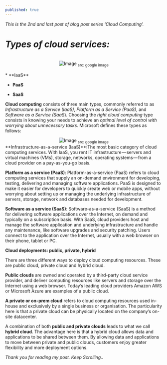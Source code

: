 ```yaml
---
published: true
---
```

_This is the 2nd and last post of blog post series ‘Cloud Computing’._
<br>

# _Types of cloud services:_
<br>
<center>
<img src="{{site.baseurl}}/assets/images/one.jpg" alt="Image">
<sub>src: google image</sub>
</center>
<br>
* **IaaS** 

* **PaaS** 

* **SaaS**

**Cloud computing** consists of three main types, commonly referred to as _Infrastructure as a Service (IaaS)_, _Platform as a Service (PaaS)_, and _Software as a Service (SaaS_). Choosing the _right cloud computing_ type consists in knowing your needs to achieve an _optimal level of control with worrying about unnecessary tasks_. Microsoft defines these types as follows:
<br>
<center>
<img src="{{site.baseurl}}/assets/images/types.jpg" alt="Image">
<sub>src: google image</sub>
</center>
**Infrastructure-as-a-service (IaaS)**:The most basic category of cloud computing services. With IaaS, you rent IT infrastructure — servers and virtual machines (VMs), storage, networks, operating systems — from a cloud provider on a pay-as-you-go basis.

**Platform as a service (PaaS)**: Platform-as-a-service (PaaS) refers to cloud computing services that supply an on-demand environment for developing, testing, delivering and managing software applications. PaaS is designed to make it easier for developers to quickly create web or mobile apps, without worrying about setting up or managing the underlying infrastructure of servers, storage, network and databases needed for development.

**Software as a service (SaaS)**: Software-as-a-service (SaaS) is a method for delivering software applications over the Internet, on demand and typically on a subscription basis. With SaaS, cloud providers host and manage the software application and underlying infrastructure and handle any maintenance, like software upgrades and security patching. Users connect to the application over the Internet, usually with a web browser on their phone, tablet or PC.

**Cloud deployments: public, private, hybrid**

There are three different ways to deploy cloud computing resources. These are public cloud, private cloud and hybrid cloud.

**Public clouds** are owned and operated by a third-party cloud service provider, and deliver computing resources like servers and storage over the Internet using a web browser. Today’s leading cloud providers Amazon AWS or Microsoft Azure are examples of a public cloud.

**A private or on-prem cloud** refers to cloud computing resources used in-house and exclusively by a single business or organisation. The particularity here is that a private cloud can be physically located on the company’s on-site datacenter.

A combination of both **public and private clouds** leads to what we call **hybrid cloud**. The advantage here is that a hybrid cloud allows data and applications to be shared between them. By allowing data and applications to move between private and public clouds, customers enjoy greater flexibility and more deployment options.

_Thank you for reading my post. Keep Scrolling.._
